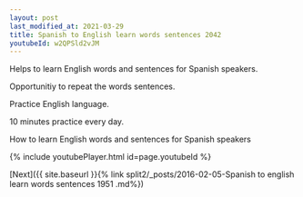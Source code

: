 ```yaml
---
layout: post
last_modified_at: 2021-03-29
title: Spanish to English learn words sentences 2042 
youtubeId: w2QPSld2vJM
---
```

 
 
Helps to learn English words and sentences for Spanish speakers.

Opportunitiy to repeat the words sentences. 

Practice English language. 
 
10 minutes practice every day. 
 
How to learn English words and sentences for Spanish speakers 
 
{% include youtubePlayer.html id=page.youtubeId %}
 
 
[Next]({{ site.baseurl }}{% link  split2/_posts/2016-02-05-Spanish to english learn words sentences 1951 .md%})
 

